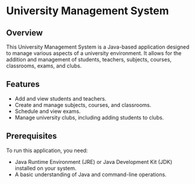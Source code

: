 # University Management System

## Overview
This University Management System is a Java-based application designed to manage various aspects of a university environment. It allows for the addition and management of students, teachers, subjects, courses, classrooms, exams, and clubs.

## Features
- Add and view students and teachers.
- Create and manage subjects, courses, and classrooms.
- Schedule and view exams.
- Manage university clubs, including adding students to clubs.

## Prerequisites
To run this application, you need:
- Java Runtime Environment (JRE) or Java Development Kit (JDK) installed on your system.
- A basic understanding of Java and command-line operations.
